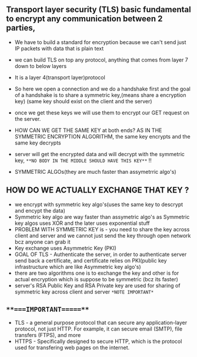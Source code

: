 ## Transport layer security (TLS) basic fundamental to encrypt any communication between 2 parties,
- We have to build a standard for encryption because we can't send just IP packets with data that is plain text
- we can build TLS on top any protocol, anything that comes from layer 7 down to below layers
- It is a layer 4(transport layer)protocol
 
 
- So here we open a connection and we do a handshake first and the goal of a handshake is to share a symmetric key,(means share a encryption key) (same key should exist on the client and the server) 
- once we get these keys we will use them to encrypt our GET request on the server.
- HOW CAN WE GET THE SAME KEY at both ends?  AS IN THE SYMMETRIC ENCRYPTION ALGORITHM, the same key encrypts and the same key decrypts
- server will get the encrypted data and will decrypt with the symmetric key, ``**NO BODY IN THE MIDDLE SHOULD HAVE THIS KEY**`` !!
- SYMMETRIC ALGOs(they are much faster than assymetrric algo's)
 
 
## HOW DO WE ACTUALLY EXCHANGE THAT KEY ?
- we encrypt with symmetric key algo's(uses the same key to descrypt and encypt the data)
- Symmetric key algo are way faster than assymetric algo's as Symmetric key algos uses XOR and the later uses exponential stuff
- PROBLEM WITH SYMMETRIC KEY is - you need to share the key across client and server and we cannot just send the key through open network bcz anyone can grab it
- Key exchange uses Asymmetric Key (PKI)
- GOAL OF TLS - Authenticate the server, in order to authenticate server send back a certificate, and certificate relies on PKI(public key infrastructure which are like Asymmetric key algo's)
- there are two algorithms one is to exchange the key and other is for actual encryption which is suppose to be symmetric (bcz its faster)
- server's RSA Public Key and RSA Private key are used for sharing of symmetric key across client and server `*NOTE IMPORTANT*` 

## `**===IMPORTANT=====**`
- TLS - a general purpose protocol that can secure any application-layer protocol, not just HTTP. For example, it can secure email (SMTP), file transfers (FTPS), and more
- HTTPS - Specifically designed to secure HTTP, which is the protocol used for transfering web pages on the internet.
